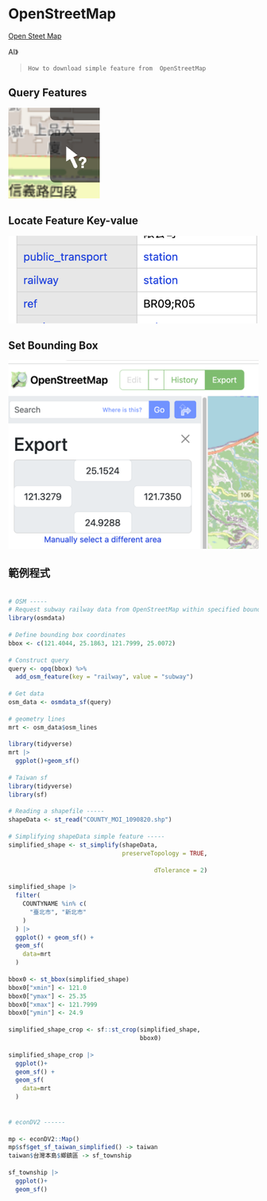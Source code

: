 
# OpenStreetMap


[Open Steet Map](https://tpemartin.github.io/economic-data-visualization/zh-tw/annotation-and-maps.html#open-street-map-osm)

AI》
> ```How to download simple feature from  OpenStreetMap```

## Query Features

![](../img/2024-04-30-12-55-10.png)

## Locate Feature Key-value

![](../img/2024-04-30-12-56-06.png)

## Set Bounding Box

![](../img/2024-04-30-12-57-04.png)

## 範例程式

```r

# OSM -----
# Request subway railway data from OpenStreetMap within specified bounding box
library(osmdata)

# Define bounding box coordinates
bbox <- c(121.4044, 25.1863, 121.7999, 25.0072)

# Construct query
query <- opq(bbox) %>%
  add_osm_feature(key = "railway", value = "subway")

# Get data
osm_data <- osmdata_sf(query)

# geometry lines
mrt <- osm_data$osm_lines

library(tidyverse)
mrt |>
  ggplot()+geom_sf()

# Taiwan sf
library(tidyverse)
library(sf)

# Reading a shapefile -----
shapeData <- st_read("COUNTY_MOI_1090820.shp")

# Simplifying shapeData simple feature -----
simplified_shape <- st_simplify(shapeData,
                                preserveTopology = TRUE, 
 
                                         dTolerance = 2)

simplified_shape |>
  filter(
    COUNTYNAME %in% c(
      "臺北市", "新北市"
    )
  ) |>
  ggplot() + geom_sf() +
  geom_sf(
    data=mrt
  )

bbox0 <- st_bbox(simplified_shape)
bbox0["xmin"] <- 121.0
bbox0["ymax"] <- 25.35
bbox0["xmax"] <- 121.7999
bbox0["ymin"] <- 24.9

simplified_shape_crop <- sf::st_crop(simplified_shape, 
                                     bbox0)

simplified_shape_crop |>
  ggplot()+
  geom_sf() +
  geom_sf(
    data=mrt
  )


# econDV2 ------

mp <- econDV2::Map()
mp$sf$get_sf_taiwan_simplified() -> taiwan
taiwan$台灣本島$鄉鎮區 -> sf_township

sf_township |>
  ggplot()+
  geom_sf()

```
